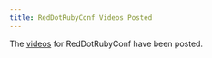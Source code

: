 ```yaml
---
title: RedDotRubyConf Videos Posted
---
```


The [videos][] for RedDotRubyConf have been posted.

[videos]: http://www.confreaks.com/events/rdrc2014

